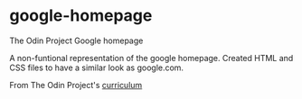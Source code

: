 # google-homepage
The Odin Project Google homepage

A non-funtional representation of the google homepage. Created HTML and CSS files to have a similar look as google.com.

From The Odin Project's [curriculum](http://www.theodinproject.com/courses/web-development-101/lessons/html-css)